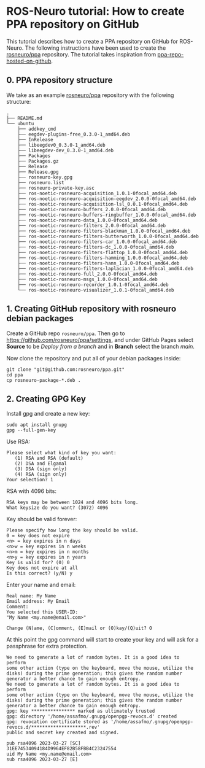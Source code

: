 # ROS-Neuro tutorial: How to create PPA repository on GitHub

This tutorial describes how to create a PPA repository on GitHub for ROS-Neuro. The following instructions have been used to create the [rosneuro/ppa](https://github.com/rosneuro/ppa) repository. The tutorial takes inspiration from [ppa-repo-hosted-on-github](https://assafmo.github.io/2019/05/02/ppa-repo-hosted-on-github.html).

## 0. PPA repository structure
We take as an example [rosneuro/ppa](https://github.com/rosneuro/ppa) repository with the following structure:
```
.
├── README.md
└── ubuntu
    ├── addkey_cmd
    ├── eegdev-plugins-free_0.3.0-1_amd64.deb
    ├── InRelease
    ├── libeegdev0_0.3.0-1_amd64.deb
    ├── libeegdev-dev_0.3.0-1_amd64.deb
    ├── Packages
    ├── Packages.gz
    ├── Release
    ├── Release.gpg
    ├── rosneuro-key.gpg
    ├── rosneuro.list
    ├── rosneuro-private-key.asc
    ├── ros-noetic-rosneuro-acquisition_1.0.1-0focal_amd64.deb
    ├── ros-noetic-rosneuro-acquisition-eegdev_2.0.0-0focal_amd64.deb
    ├── ros-noetic-rosneuro-acquisition-lsl_0.0.1-0focal_amd64.deb
    ├── ros-noetic-rosneuro-buffers_2.0.0-0focal_amd64.deb
    ├── ros-noetic-rosneuro-buffers-ringbuffer_1.0.0-0focal_amd64.deb
    ├── ros-noetic-rosneuro-data_1.0.0-0focal_amd64.deb
    ├── ros-noetic-rosneuro-filters_2.0.0-0focal_amd64.deb
    ├── ros-noetic-rosneuro-filters-blackman_1.0.0-0focal_amd64.deb
    ├── ros-noetic-rosneuro-filters-butterworth_1.0.0-0focal_amd64.deb
    ├── ros-noetic-rosneuro-filters-car_1.0.0-0focal_amd64.deb
    ├── ros-noetic-rosneuro-filters-dc_1.0.0-0focal_amd64.deb
    ├── ros-noetic-rosneuro-filters-flattop_1.0.0-0focal_amd64.deb
    ├── ros-noetic-rosneuro-filters-hamming_1.0.0-0focal_amd64.deb
    ├── ros-noetic-rosneuro-filters-hann_1.0.0-0focal_amd64.deb
    ├── ros-noetic-rosneuro-filters-laplacian_1.0.0-0focal_amd64.deb
    ├── ros-noetic-rosneuro-full_2.0.0-0focal_amd64.deb
    ├── ros-noetic-rosneuro-msgs_1.0.0-0focal_amd64.deb
    ├── ros-noetic-rosneuro-recorder_1.0.1-0focal_amd64.deb
    └── ros-noetic-rosneuro-visualizer_1.0.1-0focal_amd64.deb
 ```
 
## 1. Creating GitHub repository with rosneuro debian packages
Create a GitHub repo ```rosneuro/ppa```. Then go to https://github.com/rosneuro/ppa/settings, and under GitHub Pages select **Source** to be *Deploy from a branch* and in **Branch** select the branch *main*.
 
Now clone the repository and put all of your debian packages inside:
```
git clone "git@github.com:rosneuro/ppa.git"
cd ppa
cp rosneuro-package-*.deb .
 ```
 
## 2. Creating GPG Key
Install gpg and create a new key:
```
sudo apt install gnupg
gpg --full-gen-key
```
Use RSA:
```
Please select what kind of key you want:
   (1) RSA and RSA (default)
   (2) DSA and Elgamal
   (3) DSA (sign only)
   (4) RSA (sign only)
Your selection? 1
```
RSA with 4096 bits:
```
RSA keys may be between 1024 and 4096 bits long.
What keysize do you want? (3072) 4096
```
Key should be valid forever:
```
Please specify how long the key should be valid.
0 = key does not expire
<n> = key expires in n days
<n>w = key expires in n weeks
<n>m = key expires in n months
<n>y = key expires in n years
Key is valid for? (0) 0
Key does not expire at all
Is this correct? (y/N) y
```
Enter your name and email:
```
Real name: My Name
Email address: My Email
Comment:
You selected this USER-ID:
"My Name <my.name@email.com>"

Change (N)ame, (C)omment, (E)mail or (O)kay/(Q)uit? O
```

At this point the gpg command will start to create your key and will ask for a passphrase for extra protection. 
```
We need to generate a lot of random bytes. It is a good idea to perform
some other action (type on the keyboard, move the mouse, utilize the
disks) during the prime generation; this gives the random number
generator a better chance to gain enough entropy.
We need to generate a lot of random bytes. It is a good idea to perform
some other action (type on the keyboard, move the mouse, utilize the
disks) during the prime generation; this gives the random number
generator a better chance to gain enough entropy.
gpg: key **************** marked as ultimately trusted
gpg: directory '/home/assafmo/.gnupg/openpgp-revocs.d' created
gpg: revocation certificate stored as '/home/assafmo/.gnupg/openpgp-revocs.d/********************.rev'
public and secret key created and signed.

pub rsa4096 2023-03-27 [SC]
31EE74534094184D9964EF82B58FBB4C23247554
uid My Name <my.name@email.com>
sub rsa4096 2023-03-27 [E]
```
